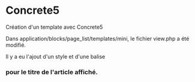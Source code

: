 # Concrete5
Création d'un template avec Concrete5

Dans application/blocks/page_list/templates/mini, le fichier view.php a été modifié.

Il y a eu l'ajout d'un style et d'une balise <h3> pour le titre de l'article affiché.
